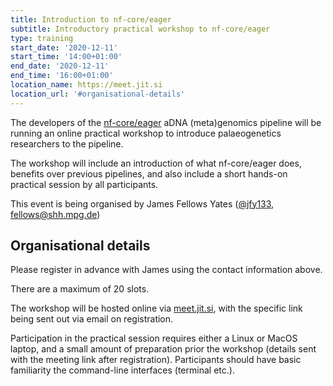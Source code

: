 ```yaml
---
title: Introduction to nf-core/eager
subtitle: Introductory practical workshop to nf-core/eager
type: training
start_date: '2020-12-11'
start_time: '14:00+01:00'
end_date: '2020-12-11'
end_time: '16:00+01:00'
location_name: https://meet.jit.si
location_url: '#organisational-details'
---
```


The developers of the [nf-core/eager](https://nf-co.re/eager) aDNA (meta)genomics pipeline will be running an online practical workshop to introduce palaeogenetics researchers to the pipeline.

The workshop will include an introduction of what nf-core/eager does, benefits over previous pipelines, and also include a short hands-on practical session by all participants.

This event is being organised by James Fellows Yates ([@jfy133](https://github.com/jfy133), [fellows@shh.mpg.de](mailto:fellows@shh.mpg.de))

## Organisational details

Please register in advance with James using the contact information above.

There are a maximum of 20 slots.

The workshop will be hosted online via [meet.jit.si](https://meet.jit.si), with the specific link being sent out via email on registration.

Participation in the practical session requires either a Linux or MacOS laptop, and a small amount of preparation prior the workshop (details sent with the meeting link after registration). Participants should have basic familiarity the command-line interfaces (terminal etc.).
